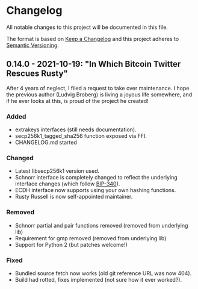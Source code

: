 # Changelog
All notable changes to this project will be documented in this file.

The format is based on [Keep a Changelog](https://keepachangelog.com/en/1.0.0/)
and this project adheres to [Semantic Versioning](https://semver.org/spec/v2.0.0.html).

## 0.14.0 - 2021-10-19: "In Which Bitcoin Twitter Rescues Rusty"

After 4 years of neglect, I filed a request to take over maintenance.
I hope the previous author (Ludvig Broberg) is living a joyous life
somewhere, and if he ever looks at this, is proud of the project he
created!

### Added

- extrakeys interfaces (still needs documentation).
- secp256k1_tagged_sha256 function exposed via FFI.
- CHANGELOG.md started

### Changed

- Latest libsecp256k1 version used.
- Schnorr interface is completely changed to reflect the underlying interface
  changes (which follow [BIP-340]).
- ECDH interface now supports using your own hashing functions.
- Rusty Russell is now self-appointed maintainer.

### Removed

- Schnorr partial and pair functions removed (removed from underlying lib)
- Requirement for gmp removed (removed from underlying lib)
- Support for Python 2 (but patches welcome!)

### Fixed

- Bundled source fetch now works (old git reference URL was now 404).
- Build had rotted, fixes implemented (not sure how it ever worked?).

[BIP-340]: https://github.com/bitcoin/bips/blob/master/bip-0340.mediawiki
